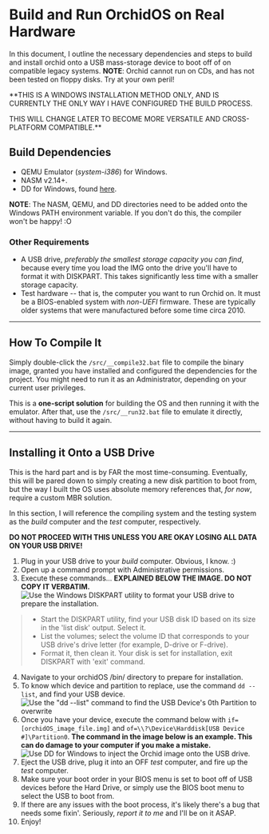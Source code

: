 # Build and Run OrchidOS on Real Hardware
In this document, I outline the necessary dependencies and steps to build and install orchid onto a USB mass-storage device to boot off of on compatible legacy systems. **NOTE**: Orchid cannot run on CDs, and has not been tested on floppy disks. Try at your own peril!

**THIS IS A WINDOWS INSTALLATION METHOD ONLY, AND IS CURRENTLY THE ONLY WAY I HAVE CONFIGURED THE BUILD PROCESS.

THIS WILL CHANGE LATER TO BECOME MORE VERSATILE AND CROSS-PLATFORM COMPATIBLE.**



## Build Dependencies
- QEMU Emulator (_system-i386_) for Windows.
- NASM v2.14+.
- DD for Windows, found [here](http://www.chrysocome.net/dd).

**NOTE**: The NASM, QEMU, and DD directories need to be added onto the Windows PATH environment variable. If you don't do this, the compiler won't be happy! :O

### Other Requirements
- A USB drive, _preferably the smallest storage capacity you can find_, because every time you load the IMG onto the drive you'll have to format it with DISKPART. This takes significantly less time with a smaller storage capacity.
- Test hardware -- that is, the computer you want to run Orchid on. It must be a BIOS-enabled system with _non-UEFI_ firmware. These are typically older systems that were manufactured before some time circa 2010.

---

## How To Compile It
Simply double-click the `/src/__compile32.bat` file to compile the binary image, granted you have installed and configured the dependencies for the project. You might need to run it as an Administrator, depending on your current user privileges.

This is a **one-script solution** for building the OS and then running it with the emulator. After that, use the `/src/__run32.bat` file to emulate it directly, without having to build it again.

***

## Installing it Onto a USB Drive
This is the hard part and is by FAR the most time-consuming. Eventually, this will be pared down to simply creating a new disk partition to boot from, but the way I built the OS uses absolute memory references that, _for now_, require a custom MBR solution.

In this section, I will reference the compiling system and the testing system as the _build_ computer and the _test_ computer, respectively.

**DO NOT PROCEED WITH THIS UNLESS YOU ARE OKAY LOSING ALL DATA ON YOUR USB DRIVE!**

1. Plug in your USB drive to your _build_ computer. Obvious, I know. :)
2. Open up a command prompt with Administrative permissions.
3. Execute these commands... **EXPLAINED BELOW THE IMAGE. DO NOT COPY IT VERBATIM.**
![Use the Windows DISKPART utility to format your USB drive to prepare the installation.](https://github.com/ZacharyPuhl/OrchidOS_x86/blob/master/res/documentation_imgs/diskpart_cleaning.png "Using DISKPART to format your OrchidOS USB Drive...")
> - Start the DISKPART utility, find your USB disk ID based on its size in the 'list disk' output. Select it.
> - List the volumes; select the volume ID that corresponds to your USB drive's drive letter (for example, D-drive or F-drive).
> - Format it, then clean it. Your disk is set for installation, exit DISKPART with 'exit' command.
4. Navigate to your orchidOS /bin/ directory to prepare for installation.
5. To know which device and partition to replace, use the command `dd --list`, and find your USB device.
![Use the "dd --list" command to find the USB Device's 0th Partition to overwrite](https://github.com/ZacharyPuhl/OrchidOS_x86/blob/master/res/documentation_imgs/dd_--list.png "Finding the USB Device's 0th Partition to overwrite.")
6. Once you have your device, execute the command below with `if=[orchidOS_image_file.img]` and `of=\\?\Device\Harddisk[USB Device
 #]\Partition0`. **The command in the image below is an example. This can do damage to your computer if you make a mistake.**
![Use DD for Windows to inject the Orchid image onto the USB drive.](https://github.com/ZacharyPuhl/OrchidOS_x86/blob/master/res/documentation_imgs/dd_cmd.png "Using the DD for Windows utility to inject the orchidOS image onto the MBR of the USB drive.")
7. Eject the USB drive, plug it into an OFF _test_ computer, and fire up the _test_ computer.
8. Make sure your boot order in your BIOS menu is set to boot off of USB devices before the Hard Drive, or simply use the BIOS boot menu to select the USB to boot from.
9. If there are any issues with the boot process, it's likely there's a bug that needs some fixin'. Seriously, _report it to me_ and I'll be on it ASAP.
10. Enjoy!
